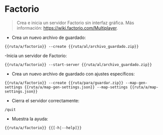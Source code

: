 # Factorio

> Crea e inicia un servidor Factorio sin interfaz gráfica.
> Más información: <https://wiki.factorio.com/Multiplayer>.

- Crea un nuevo archivo de guardado:

`{{ruta/a/factorio}} --create {{ruta/al/archivo_guardado.zip}}`

-Inicia un servidor de Factorio:

`{{ruta/a/factorio}} --start-server {{ruta/al/archivo_guardado.zip}}`

- Crea un nuevo archivo de guardado con ajustes específicos:

`{{ruta/a/factorio}} --create {{ruta/para/guardar.zip}} --map-gen-settings {{ruta/a/map-gen-settings.json}} --map-settings {{ruta/a/map-settings.json}}`

- Cierra el servidor correctamente:

`/quit`

- Muestra la ayuda:

`{{ruta/a/factorio}} {{[-h|--help]}}`
